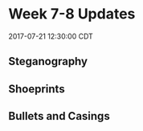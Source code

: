Week 7-8 Updates
================
2017-07-21 12:30:00 CDT

Steganography
-------------

Shoeprints
----------

Bullets and Casings
-------------------
